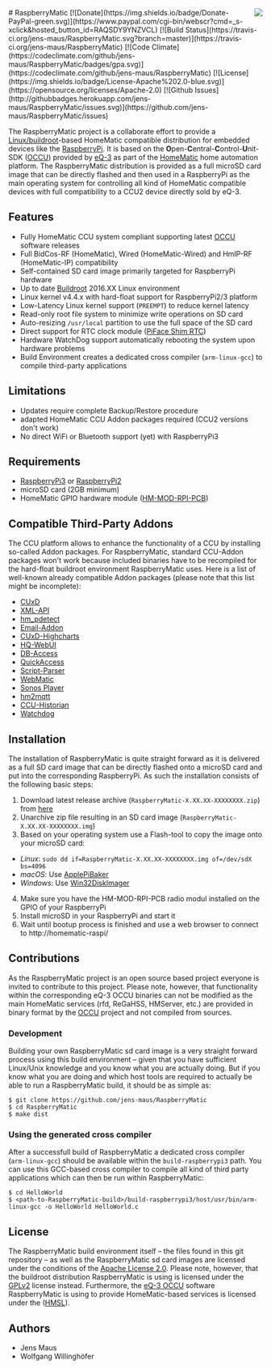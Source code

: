 <img src="https://github.com/jens-maus/RaspberryMatic/raw/master/buildroot-external/package/homematic/logo.png" align=right>
# RaspberryMatic
[![Donate](https://img.shields.io/badge/Donate-PayPal-green.svg)](https://www.paypal.com/cgi-bin/webscr?cmd=_s-xclick&hosted_button_id=RAQSDY9YNZVCL)
[![Build Status](https://travis-ci.org/jens-maus/RaspberryMatic.svg?branch=master)](https://travis-ci.org/jens-maus/RaspberryMatic)
[![Code Climate](https://codeclimate.com/github/jens-maus/RaspberryMatic/badges/gpa.svg)](https://codeclimate.com/github/jens-maus/RaspberryMatic)
[![License](https://img.shields.io/badge/License-Apache%202.0-blue.svg)](https://opensource.org/licenses/Apache-2.0)
[![Github Issues](http://githubbadges.herokuapp.com/jens-maus/RaspberryMatic/issues.svg)](https://github.com/jens-maus/RaspberryMatic/issues)

The RaspberryMatic project is a collaborate effort to provide a [Linux/buildroot](http://buildroot.org/)-based HomeMatic compatible distribution for embedded devices like the [RaspberryPi](https://www.raspberrypi.org/). It is based on the **O**pen-**C**entral-**C**ontrol-**U**nit-SDK ([OCCU](https://github.com/eq-3/occu)) provided by [eQ-3](http://eq-3.de) as part of the [HomeMatic](http://homematic.com/) home automation platform. The RaspberryMatic distribution is provided as a full microSD card image that can be directly flashed and then used in a RaspberryPi as the main operating system for controlling all kind of HomeMatic compatible devices with full compatibility to a CCU2 device directly sold by eQ-3.

## Features
* Fully HomeMatic CCU system compliant supporting latest [OCCU](https://github.com/eq-3/occu) software releases
* Full BidCos-RF (HomeMatic), Wired (HomeMatic-Wired) and HmIP-RF (HomeMatic-IP) compatibility
* Self-contained SD card image primarily targeted for RaspberryPi hardware
* Up to date [Buildroot](http://buildroot.org/) 2016.XX Linux environment
* Linux kernel v4.4.x with hard-float support for RaspberryPi2/3 platform 
* Low-Latency Linux kernel support (`PREEMPT`) to reduce kernel latency
* Read-only root file system to minimize write operations on SD card
* Auto-resizing `/usr/local` partition to use the full space of the SD card
* Direct support for RTC clock module ([PiFace Shim RTC](http://www.piface.org.uk/products/piface_clock/))
* Hardware WatchDog support automatically rebooting the system upon hardware problems
* Build Environment creates a dedicated cross compiler (`arm-linux-gcc`) to compile third-party applications

## Limitations
* Updates require complete Backup/Restore procedure
* adapted HomeMatic CCU Addon packages required (CCU2 versions don't work)
* No direct WiFi or Bluetooth support (yet) with RaspberryPi3

## Requirements
* [RaspberryPi3](https://www.raspberrypi.org/products/raspberry-pi-3-model-b/) or [RaspberryPi2](https://www.raspberrypi.org/products/raspberry-pi-2-model-b)
* microSD card (2GB minimum)
* HomeMatic GPIO hardware module ([HM-MOD-RPI-PCB](http://www.elv.de/homematic-funkmodul-fuer-raspberry-pi-bausatz.html))

## Compatible Third-Party Addons
The CCU platform allows to enhance the functionality of a CCU by installing so-called Addon packages. For RaspberryMatic, standard CCU-Addon packages won't work because included binaries have to be recompiled for the hard-float buildroot environment RaspberryMatic uses. Here is a list of well-known already compatible Addon packages (please note that this list might be incomplete):

* [CUxD](https://github.com/jens-maus/cuxd)
* [XML-API](https://github.com/jens-maus/XML-API)
* [hm_pdetect](https://github.com/jens-maus/hm_pdetect)
* [Email-Addon](https://github.com/jens-maus/hm_email)
* [CUxD-Highcharts](https://github.com/hobbyquaker/CUxD-Highcharts)
* [HQ-WebUI](https://github.com/jens-maus/hq-webui)
* [DB-Access](https://github.com/jens-maus/dbaccess)
* [QuickAccess](https://github.com/jens-maus/quickaccess)
* [Script-Parser](https://github.com/jens-maus/scriptparser)
* [WebMatic](https://github.com/ldittmar81/webmatic)
* [Sonos Player](https://github.com/jens-maus/hm-sonos)
* [hm2mqtt](https://github.com/owagner/hm2mqtt)
* [CCU-Historian](https://github.com/jens-maus/hm-ccu-historian)
* [Watchdog](https://github.com/jens-maus/hm-watchdog)

## Installation
The installation of RaspberryMatic is quite straight forward as it is delivered as a full SD card image that can be directly flashed onto a microSD card and put into the corresponding RaspberryPi. As such the installation consists of the following basic steps:

1. Download latest release archive (`RaspberryMatic-X.XX.XX-XXXXXXXX.zip`) from [here](https://github.com/jens-maus/RaspberryMatic/releases)
2. Unarchive zip file resulting in an SD card image (`RaspberryMatic-X.XX.XX-XXXXXXXX.img`)
3. Based on your operating system use a Flash-tool to copy the image onto your microSD card:
  * <i>Linux</i>: `sudo dd if=RaspberryMatic-X.XX.XX-XXXXXXXX.img of=/dev/sdX bs=4096`
  * <i>macOS</i>: Use [ApplePiBaker](http://www.tweaking4all.com/hardware/raspberry-pi/macosx-apple-pi-baker/)
  * <i>Windows</i>: Use [Win32DiskImager](https://sourceforge.net/projects/win32diskimager/)
4. Make sure you have the HM-MOD-RPI-PCB radio modul installed on the GPIO of your RaspberryPi
4. Install microSD in your RaspberryPi and start it
5. Wait until bootup process is finished and use a web browser to connect to http://homematic-raspi/
 
## Contributions
As the RaspberryMatic project is an open source based project everyone is invited to contribute to this project. Please note, however, that functionality within the corresponding eQ-3 OCCU binaries can not be modified as the main HomeMatic services (rfd, ReGaHSS, HMServer, etc.) are provided in binary format by the [OCCU](https://github.com/eq-3/occu) project and not compiled from sources.

### Development
Building your own RaspberryMatic sd card image is a very straight forward process using this build environment – given that you have sufficient Linux/Unix knowledge and you know what you are actually doing. But if you know what you are doing and which host tools are required to actually be able to run a RaspberryMatic build, it should be as simple as:

```
$ git clone https://github.com/jens-maus/RaspberryMatic
$ cd RaspberryMatic
$ make dist
```

### Using the generated cross compiler
After a successfull build of RaspberryMatic a dedicated cross compiler (`arm-linux-gcc`) should be available within the `build-raspberrypi3` path. You can use this GCC-based cross compiler to compile all kind of third party applications which can then be run within RaspberryMatic:

```
$ cd HelloWorld
$ <path-to-RaspberryMatic-build>/build-raspberrypi3/host/usr/bin/arm-linux-gcc -o HelloWorld HelloWorld.c
```

## License
The RaspberryMatic build environment itself – the files found in this git repository – as well as the RaspberryMatic sd card images are licensed under the conditions of the [Apache License 2.0](https://opensource.org/licenses/Apache-2.0). Please note, however, that the buildroot distribution RaspberryMatic is using is licensed under the [GPLv2](http://www.gnu.org/licenses/gpl-2.0.html) license instead. Furthermore, the [eQ-3 OCCU](https://github.com/eq-3/occu) software RaspberryMatic is using to provide HomeMatic-based services is licensed under the ([HMSL](https://github.com/eq-3/occu/blob/master/LicenseDE.txt)).

## Authors

* Jens Maus
* Wolfgang Willinghöfer
